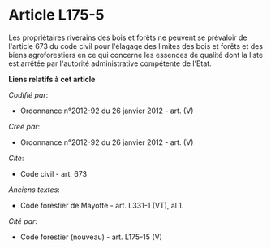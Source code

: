 # Article L175-5

Les propriétaires riverains des bois et forêts ne peuvent se prévaloir de l'article 673 du code civil pour l'élagage des
limites des bois et forêts et des biens agroforestiers en ce qui concerne les essences de qualité dont la liste est arrêtée
par l'autorité administrative compétente de l'Etat.

**Liens relatifs à cet article**

_Codifié par_:

  - Ordonnance n°2012-92 du 26 janvier 2012 - art. (V)

_Créé par_:

  - Ordonnance n°2012-92 du 26 janvier 2012 - art. (V)

_Cite_:

  - Code civil - art. 673

_Anciens textes_:

  - Code forestier de Mayotte - art. L331-1 (VT), al 1.

_Cité par_:

  - Code forestier (nouveau) - art. L175-15 (V)
